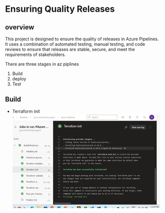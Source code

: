 # Ensuring Quality Releases

## overview
This project is designed to ensure the quality of releases in Azure Pipelines. It uses a combination of automated testing, manual testing, and code reviews to ensure that releases are stable, secure, and meet the requirements of stakeholders.

There are three stages in az piplines 
1. Build
2. deploy 
3. Test

## Build
* Terraform init
![terraform-init](./ss/terraform-init.png)
